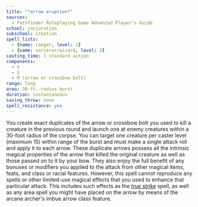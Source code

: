 ```yaml
---
title: "*arrow eruption*"
sources:
  - Pathfinder Roleplaying Game Advanced Player's Guide
school: conjuration
subschool: creation
spell_lists:
  - {name: ranger, level: 2}
  - {name: sorcerer/wizard, level: 2}
casting_time: 1 standard action
components:
  - V
  - S
  - M (arrow or crossbow bolt)
range: long
area: 30-ft.-radius burst
duration: instantaneous
saving_throw: none
spell_resistance: yes
---
```


You create exact duplicates of the arrow or crossbow bolt you used to kill a creature in the previous round and launch one at enemy creatures within a 30-foot radius of the corpse. You can target one creature per caster level (maximum 15) within range of the burst and must make a single attack roll and apply it to each arrow. These duplicate arrows possess all the intrinsic magical properties of the arrow that killed the original creature as well as those passed on to it by your bow. They also enjoy the full benefit of any bonuses or modifiers you applied to the attack from other magical items, feats, and class or racial features. However, this spell cannot reproduce any spells or other limited-use magical effects that you used to enhance that particular attack. This includes such effects as the [*true strike*](/spells/true-strike/) spell, as well as any area spell you might have placed on the arrow by means of the arcane archer's imbue arrow class feature.

